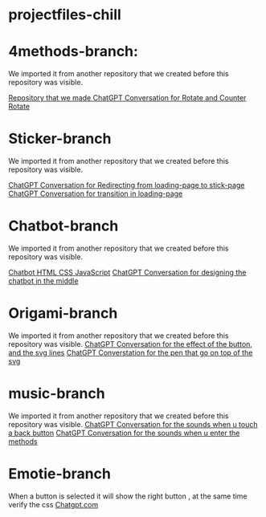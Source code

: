 # projectfiles-chill

# 4methods-branch:

We imported it from another repository that we created before this repository was visible.

[Repository that we made ](https://github.com/rayanarssi/testing-chilol-sorrybox.git)
[ChatGPT Conversation for Rotate and Counter Rotate](https://chatgpt.com/share/6788f3e1-5f44-8004-89eb-2e62e9a164c2)

# Sticker-branch

We imported it from another repository that we created before this repository was visible.

[ChatGPT Conversation for Redirecting from loading-page to stick-page](https://chatgpt.com/share/6788e0be-ec60-8004-92fe-271724db49fb)
[ChatGPT Conversation for transition in loading-page](https://chatgpt.com/share/6788e0be-ec60-8004-92fe-271724db49fb)

# Chatbot-branch

We imported it from another repository that we created before this repository was visible.

[Chatbot HTML CSS JavaScript](https://youtu.be/Bv8FORu-ACA?si=waKLsf2wM4lzvmfr)
[ChatGPT Conversation for designing the chatbot in the middle](https://chatgpt.com/share/6788fb6a-5260-8004-bff5-6bdae33e6bb0)

# Origami-branch

We imported it from another repository that we created before this repository was visible.
[ChatGPT Conversation for the effect of the button, and the svg lines](https://chatgpt.com/share/6789b13c-5080-8000-b9ec-09eebae7bbc7)
[ChatGPT Converstation for the pen that go on top of the svg](https://chatgpt.com/share/6789c15a-fe30-8000-9fc6-12bb7e6eee08)

# music-branch

We imported it from another repository that we created before this repository was visible.
[ChatGPT Conversation for the sounds when u touch a back button](https://chatgpt.com/share/6790ba77-486c-8000-8c9a-07cd4af9f6bd)
[ChatGPT Conversation for the sounds when u enter the methods](https://chatgpt.com/share/6790bffb-32c4-8000-be93-98c58be029ac)

# Emotie-branch

When a button is selected it will show the right button , at the same time verify the css
[Chatgpt.com](https://chatgpt.com/share/6792049b-c464-8007-80d7-48cbd549dd7a)
